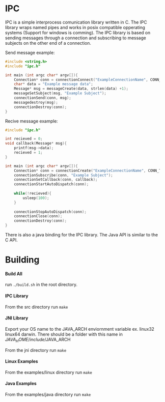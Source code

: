 # IPC

IPC is a simple interprocess comunication library written in C. The IPC library wraps named pipes and works in posix compatible opperating systems (Support for windows is comming). The IPC library is based on sending messages through a connection and subscribing to message subjects on the other end of a connection.

Send message example:
```C
#include <string.h>
#include "ipc.h"

int main (int argc char* argv[]){
    Connection* conn = connectionConnect("ExampleConnectionName", CONN_TYPE_SUB);
    char* data = "Example message data";
    Message* msg = messageCreate(data, strlen(data) +1);
    messageSetSubject(msg, "Example Subject");
    connectionSend(conn, msg);
    messagedestroy(msg);
    connectionDestroy(conn); 
}
```

Recive message example:
```C
#include "ipc.h"

int recieved = 0;
void callback(Message* msg){
    printf(msg->data);
    recieved = 1;
}

int main (int argc char* argv[]){
    Connection* conn = connectionCreate("ExampleConnectionName", CONN_TYPE_SUB);
    connectionSubscribe(conn, "Example Subject");
    connectionSetCallback(conn, callback);
    connectionStartAutoDispatch(conn);
    
    while(!recieved){
        usleep(100);
    }
    
    connectionStopAutoDispatch(conn);
    connectionClose(conn);
    connectionDestroy(conn);
}
```

There is also a java binding for the IPC library. The Java API is similar to the C API.

# Building
#### Build All
run ```./build.sh``` in the root directory.
#### IPC Library
From the src directory run ```make```
#### JNI Library
Export your OS name to the JAVA_ARCH enviornment variable ex. linux32 linux64 darwin. There should be a folder with this name in $JAVA_HOME/include/$JAVA_ARCH

From the jni directory run ```make```
#### Linux Examples
From the examples/linux directory run ```make```
#### Java Examples
From the examples/java directory run ```make```
